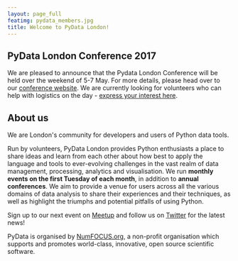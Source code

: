 ```yaml
---
layout: page_full
featimg: pydata_members.jpg
title: Welcome to PyData London!
---
```


## PyData London Conference 2017

We are pleased to announce that the Pydata London Conference will be held over the weekend of 5-7 May. For more details, please head over to our [conference website](http://pydata.org/london2017/). We are currently looking for volunteers who can help with logistics on the day - [express your interest here](https://docs.google.com/forms/d/16RFTcpEx3EQK9xUUJpuyxSKGPDp_q8ZwbWQzJTpPYyg/edit?usp=sharing).

## About us

We are London's community for developers and users of Python data tools.

Run by volunteers, PyData London provides Python enthusiasts a place to share ideas and learn from each other about how best to apply the language and tools to ever-evolving challenges in the vast realm of data management, processing, analytics and visualisation. We run **monthly events on the first Tuesday of each month**, in addition to **annual conferences**. We aim to provide a venue for users across all the various domains of data analysis to share their experiences and their techniques, as well as highlight the triumphs and potential pitfalls of using Python. 

Sign up to our next event on [Meetup](http://www.meetup.com/PyData-London-Meetup/) and follow us on [Twitter](https://twitter.com/pydatalondon/) for the latest news!

PyData is organised by [NumFOCUS.org](http://www.numfocus.org/), a non-profit organisation which supports and promotes world-class, innovative, open source scientific software. 
